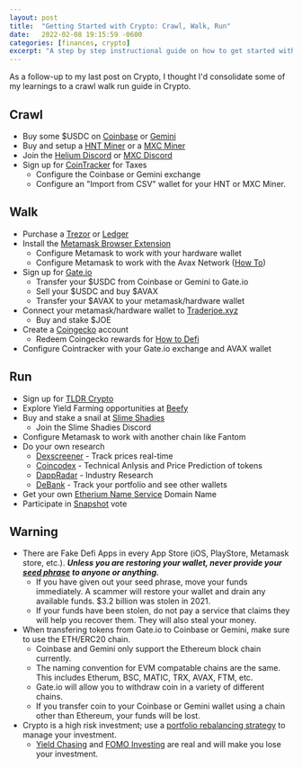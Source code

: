 ```yaml
---
layout: post
title:  "Getting Started with Crypto: Crawl, Walk, Run"
date:   2022-02-08 19:15:59 -0600
categories: [finances, crypto]
excerpt: "A step by step instructional guide on how to get started with crypto investing." 
---
```

As a follow-up to my last post on Crypto, I thought I'd consolidate some of my learnings to a crawl walk run guide in Crypto.

## Crawl
- Buy some $USDC on [Coinbase](https://www.coinbase.com/) or [Gemini](https://www.gemini.com)
- Buy and setup a [HNT Miner](https://syncrob.it/) or a [MXC Miner](https://matchx.io/products/m2-pro-lpwan-crypto-miner?variant=40188735619267)
- Join the [Helium Discord](https://discord.gg/helium) or [MXC Discord](https://mxc.news/mxcdiscord)
- Sign up for [CoinTracker](https://www.cointracker.io) for Taxes
    - Configure the Coinbase or Gemini exchange
    - Configure an "Import from CSV" wallet for your HNT or MXC Miner.

## Walk
- Purchase a [Trezor](https://trezor.io) or [Ledger](https://www.ledger.com/)
- Install the [Metamask Browser Extension](https://metamask.io)
    - Configure Metamask to work with your hardware wallet
    - Configure Metamask to work with the Avax Network ([How To](https://support.avax.network/en/articles/4626956-how-do-i-set-up-metamask-on-avalanche))
- Sign up for [Gate.io](https://www.gate.io)
    - Transfer your $USDC from Coinbase or Gemini to Gate.io
    - Sell your $USDC and buy $AVAX
    - Transfer your $AVAX to your metamask/hardware wallet
- Connect your metamask/hardware wallet to [Traderjoe.xyz](https://traderjoexyz.com/home#/farm)
    - Buy and stake $JOE
- Create a [Coingecko](https://www.coingecko.com/) account
    - Redeem Coingecko rewards for [How to Defi](https://www.coingecko.com/account/rewards/how-to-defi-bundle?locale=en)
- Configure Cointracker with your Gate.io exchange and AVAX wallet

## Run
- Sign up for [TLDR Crypto](https://tldr.tech/crypto)
- Explore Yield Farming opportunities at [Beefy](https://beefy.finance/)
- Buy and stake a snail at [Slime Shadies](https://slimeshadies.com/)
    - Join the Slime Shadies Discord
- Configure Metamask to work with another chain like Fantom
- Do your own research
    - [Dexscreener](https://www.dexscreener.com) - Track prices real-time
    - [Coincodex](https://www.coincodex.com) - Technical Anlysis and Price Prediction of tokens
    - [DappRadar](https://dappradar.com/blog/) - Industry Research
    - [DeBank](https://dappradar.com/blog/) - Track your portfolio and see other wallets
- Get your own [Etherium Name Service](https://ens.domains/) Domain Name
- Participate in [Snapshot](https://snapshot.org/) vote

## Warning
- There are Fake Defi Apps in every App Store (iOS, PlayStore, Metamask store, etc.).  ***Unless you are restoring your wallet, never provide your [seed phrase](https://community.metamask.io/t/what-is-a-secret-recovery-phrase-and-how-to-keep-your-crypto-wallet-secure/) to anyone or anything.***
    - If you have given out your seed phrase, move your funds immediately.  A scammer will restore your wallet and drain any available funds.  $3.2 billion was stolen in 2021.  
    - If your funds have been stolen, do not pay a service that claims they will help you recover them.  They will also steal your money.
- When transfering tokens from Gate.io to Coinbase or Gemini, make sure to use the ETH/ERC20 chain.
    - Coinbase and Gemini only support the Ethereum block chain currently.
    - The naming convention for EVM compatable chains are the same.  This includes Etherum, BSC, MATIC, TRX, AVAX, FTM, etc.
    - Gate.io will allow you to withdraw coin in a variety of different chains.
    - If you transfer coin to your Coinbase or Gemini wallet using a chain other than Ethereum, your funds will be lost.
- Crypto is a high risk investment; use a [portfolio rebalancing strategy](https://afterschoolfinance.com/portfolio-rebalancing-strategies) to manage your investment.
    - [Yield Chasing](https://www.wsj.com/articles/crypto-yield-farmers-chase-high-returns-but-risk-losing-it-all-11626514200) and [FOMO Investing](https://monetka.blog/articles/crypto-fud-fomo-holding/) are real and will make you lose your investment.
    